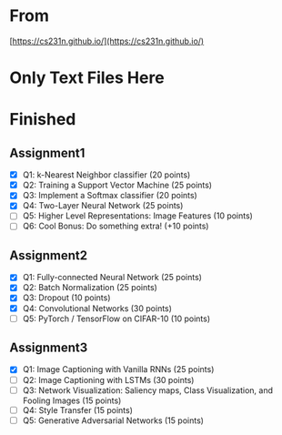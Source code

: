 # From
[https://cs231n.github.io/](https://cs231n.github.io/)

# Only Text Files Here

# Finished
## Assignment1

- [x] Q1: k-Nearest Neighbor classifier (20 points)
- [x] Q2: Training a Support Vector Machine (25 points)
- [x] Q3: Implement a Softmax classifier (20 points)
- [x] Q4: Two-Layer Neural Network (25 points)
- [ ] Q5: Higher Level Representations: Image Features (10 points)
- [ ] Q6: Cool Bonus: Do something extra! (+10 points)

## Assignment2

- [x] Q1: Fully-connected Neural Network (25 points)
- [x] Q2: Batch Normalization (25 points)
- [x] Q3: Dropout (10 points)
- [x] Q4: Convolutional Networks (30 points)
- [ ] Q5: PyTorch / TensorFlow on CIFAR-10 (10 points)

## Assignment3

- [x] Q1: Image Captioning with Vanilla RNNs (25 points)
- [ ] Q2: Image Captioning with LSTMs (30 points)
- [ ] Q3: Network Visualization: Saliency maps, Class Visualization, and Fooling Images (15 points)
- [ ] Q4: Style Transfer (15 points)
- [ ] Q5: Generative Adversarial Networks (15 points)